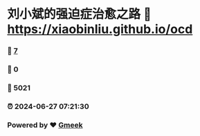 # 刘小斌的强迫症治愈之路 :link: https://xiaobinliu.github.io/ocd 
### :page_facing_up: [7](https://xiaobinliu.github.io/ocd/tag.html) 
### :speech_balloon: 0 
### :hibiscus: 5021 
### :alarm_clock: 2024-06-27 07:21:30 
### Powered by :heart: [Gmeek](https://github.com/Meekdai/Gmeek)
